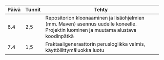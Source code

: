 Päivä | Tunnit | Tehty
--- | --- | ---
6.4 | 2,5 | Repositorion kloonaaminen ja lisäohjelmien (mm. Maven) asennus uudelle koneelle. Projektin luominen ja muutama alustava koodinpätkä
7.4 | 1,5 | Fraktaaligeneraattorin peruslogiikka valmis, käyttöliittymäluokka luotu
